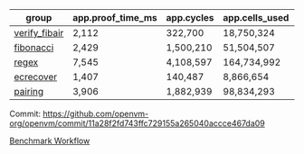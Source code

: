 | group | app.proof_time_ms | app.cycles | app.cells_used | leaf.proof_time_ms | leaf.cycles | leaf.cells_used |
| -- | -- | -- | -- | -- | -- | -- |
| [verify_fibair](https://github.com/openvm-org/openvm/blob/benchmark-results/benchmarks-pr/2008/verify_fibair-11a28f2fd743ffc729155a265040accce467da09.md) | 2,112 |  322,700 |  18,750,324 |- | - | - |
| [fibonacci](https://github.com/openvm-org/openvm/blob/benchmark-results/benchmarks-pr/2008/fibonacci-11a28f2fd743ffc729155a265040accce467da09.md) | 2,429 |  1,500,210 |  51,504,507 |- | - | - |
| [regex](https://github.com/openvm-org/openvm/blob/benchmark-results/benchmarks-pr/2008/regex-11a28f2fd743ffc729155a265040accce467da09.md) | 7,545 |  4,108,597 |  164,734,992 |- | - | - |
| [ecrecover](https://github.com/openvm-org/openvm/blob/benchmark-results/benchmarks-pr/2008/ecrecover-11a28f2fd743ffc729155a265040accce467da09.md) | 1,407 |  140,487 |  8,866,654 |- | - | - |
| [pairing](https://github.com/openvm-org/openvm/blob/benchmark-results/benchmarks-pr/2008/pairing-11a28f2fd743ffc729155a265040accce467da09.md) | 3,906 |  1,882,939 |  98,834,293 |- | - | - |


Commit: https://github.com/openvm-org/openvm/commit/11a28f2fd743ffc729155a265040accce467da09

[Benchmark Workflow](https://github.com/openvm-org/openvm/actions/runs/17136468405)
